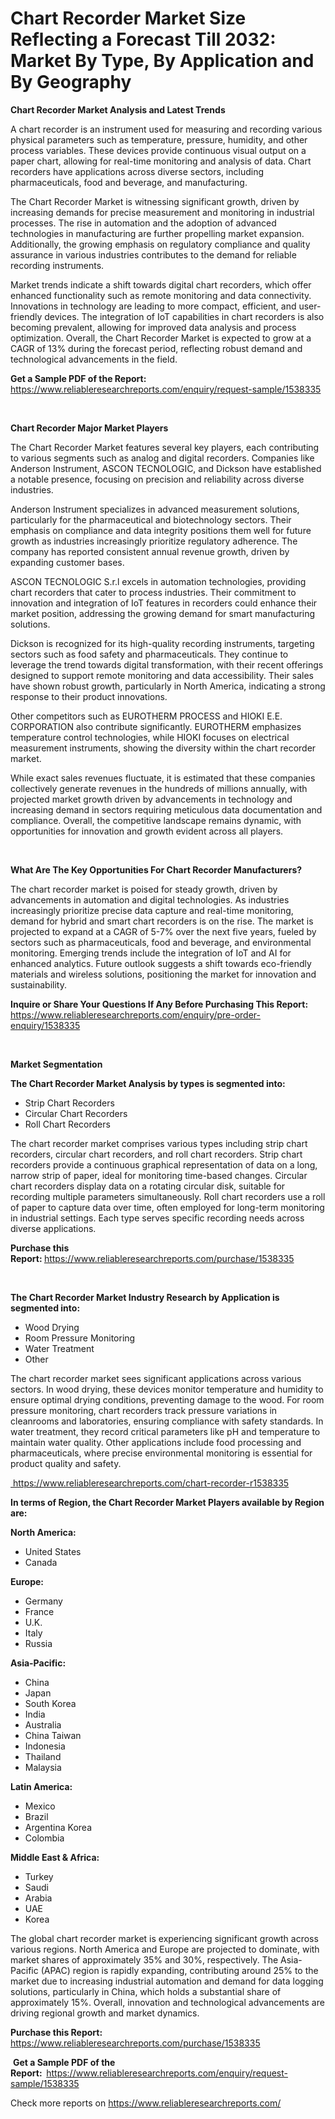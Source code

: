 <p><h1>Chart Recorder Market Size Reflecting a Forecast Till 2032: Market By Type, By Application and By Geography</h1></p><p><strong>Chart Recorder Market Analysis and Latest Trends</strong></p>
<p><p>A chart recorder is an instrument used for measuring and recording various physical parameters such as temperature, pressure, humidity, and other process variables. These devices provide continuous visual output on a paper chart, allowing for real-time monitoring and analysis of data. Chart recorders have applications across diverse sectors, including pharmaceuticals, food and beverage, and manufacturing.</p><p>The Chart Recorder Market is witnessing significant growth, driven by increasing demands for precise measurement and monitoring in industrial processes. The rise in automation and the adoption of advanced technologies in manufacturing are further propelling market expansion. Additionally, the growing emphasis on regulatory compliance and quality assurance in various industries contributes to the demand for reliable recording instruments.</p><p>Market trends indicate a shift towards digital chart recorders, which offer enhanced functionality such as remote monitoring and data connectivity. Innovations in technology are leading to more compact, efficient, and user-friendly devices. The integration of IoT capabilities in chart recorders is also becoming prevalent, allowing for improved data analysis and process optimization. Overall, the Chart Recorder Market is expected to grow at a CAGR of 13% during the forecast period, reflecting robust demand and technological advancements in the field.</p></p>
<p><strong>Get a Sample PDF of the Report:&nbsp;</strong> <a href="https://www.reliableresearchreports.com/enquiry/request-sample/1538335?utm_campaign=2119&utm_medium=2&utm_source=Github&utm_content=ia&utm_term=19022025&utm_id=chart-recorder">https://www.reliableresearchreports.com/enquiry/request-sample/1538335</a></p>
<p>&nbsp;</p>
<p><strong>Chart Recorder Major Market Players</strong></p>
<p><p>The Chart Recorder Market features several key players, each contributing to various segments such as analog and digital recorders. Companies like Anderson Instrument, ASCON TECNOLOGIC, and Dickson have established a notable presence, focusing on precision and reliability across diverse industries.</p><p>Anderson Instrument specializes in advanced measurement solutions, particularly for the pharmaceutical and biotechnology sectors. Their emphasis on compliance and data integrity positions them well for future growth as industries increasingly prioritize regulatory adherence. The company has reported consistent annual revenue growth, driven by expanding customer bases.</p><p>ASCON TECNOLOGIC S.r.l excels in automation technologies, providing chart recorders that cater to process industries. Their commitment to innovation and integration of IoT features in recorders could enhance their market position, addressing the growing demand for smart manufacturing solutions.</p><p>Dickson is recognized for its high-quality recording instruments, targeting sectors such as food safety and pharmaceuticals. They continue to leverage the trend towards digital transformation, with their recent offerings designed to support remote monitoring and data accessibility. Their sales have shown robust growth, particularly in North America, indicating a strong response to their product innovations.</p><p>Other competitors such as EUROTHERM PROCESS and HIOKI E.E. CORPORATION also contribute significantly. EUROTHERM emphasizes temperature control technologies, while HIOKI focuses on electrical measurement instruments, showing the diversity within the chart recorder market.</p><p>While exact sales revenues fluctuate, it is estimated that these companies collectively generate revenues in the hundreds of millions annually, with projected market growth driven by advancements in technology and increasing demand in sectors requiring meticulous data documentation and compliance. Overall, the competitive landscape remains dynamic, with opportunities for innovation and growth evident across all players.</p></p>
<p>&nbsp;</p>
<p><strong>What Are The Key Opportunities For Chart Recorder Manufacturers?</strong></p>
<p><p>The chart recorder market is poised for steady growth, driven by advancements in automation and digital technologies. As industries increasingly prioritize precise data capture and real-time monitoring, demand for hybrid and smart chart recorders is on the rise. The market is projected to expand at a CAGR of 5-7% over the next five years, fueled by sectors such as pharmaceuticals, food and beverage, and environmental monitoring. Emerging trends include the integration of IoT and AI for enhanced analytics. Future outlook suggests a shift towards eco-friendly materials and wireless solutions, positioning the market for innovation and sustainability.</p></p>
<p><strong>Inquire or Share Your Questions If Any Before Purchasing This Report:</strong> <a href="https://www.reliableresearchreports.com/enquiry/pre-order-enquiry/1538335?utm_campaign=2119&utm_medium=2&utm_source=Github&utm_content=ia&utm_term=19022025&utm_id=chart-recorder">https://www.reliableresearchreports.com/enquiry/pre-order-enquiry/1538335</a></p>
<p>&nbsp;</p>
<p><strong>Market Segmentation</strong></p>
<p><strong>The Chart Recorder Market Analysis by types is segmented into:</strong></p>
<p><ul><li>Strip Chart Recorders</li><li>Circular Chart Recorders</li><li>Roll Chart Recorders</li></ul></p>
<p><p>The chart recorder market comprises various types including strip chart recorders, circular chart recorders, and roll chart recorders. Strip chart recorders provide a continuous graphical representation of data on a long, narrow strip of paper, ideal for monitoring time-based changes. Circular chart recorders display data on a rotating circular disk, suitable for recording multiple parameters simultaneously. Roll chart recorders use a roll of paper to capture data over time, often employed for long-term monitoring in industrial settings. Each type serves specific recording needs across diverse applications.</p></p>
<p><strong>Purchase this Report:&nbsp;</strong><a href="https://www.reliableresearchreports.com/purchase/1538335?utm_campaign=2119&utm_medium=2&utm_source=Github&utm_content=ia&utm_term=19022025&utm_id=chart-recorder">https://www.reliableresearchreports.com/purchase/1538335</a></p>
<p>&nbsp;</p>
<p><strong>The Chart Recorder Market Industry Research by Application is segmented into:</strong></p>
<p><ul><li>Wood Drying</li><li>Room Pressure Monitoring</li><li>Water Treatment</li><li>Other</li></ul></p>
<p><p>The chart recorder market sees significant applications across various sectors. In wood drying, these devices monitor temperature and humidity to ensure optimal drying conditions, preventing damage to the wood. For room pressure monitoring, chart recorders track pressure variations in cleanrooms and laboratories, ensuring compliance with safety standards. In water treatment, they record critical parameters like pH and temperature to maintain water quality. Other applications include food processing and pharmaceuticals, where precise environmental monitoring is essential for product quality and safety.</p></p>
<p><a href="https://www.reliableresearchreports.com/chart-recorder-r1538335?utm_campaign=2119&utm_medium=2&utm_source=Github&utm_content=ia&utm_term=19022025&utm_id=chart-recorder">&nbsp;https://www.reliableresearchreports.com/chart-recorder-r1538335</a></p>
<p><strong>In terms of Region, the Chart Recorder Market Players available by Region are:</strong></p>
<p>
    <p> <strong> North America: </strong>
        <ul>
            <li>United States</li>
            <li>Canada</li>
        </ul>
        </p> 
    <p> <strong> Europe: </strong>
        <ul>
            <li>Germany</li>
            <li>France</li>
            <li>U.K.</li>
            <li>Italy</li>
            <li>Russia</li>
        </ul>
        </p> 
    <p> <strong> Asia-Pacific: </strong>
        <ul>
            <li>China</li>
            <li>Japan</li>
            <li>South Korea</li>
            <li>India</li>
            <li>Australia</li>
            <li>China Taiwan</li>
            <li>Indonesia</li>
            <li>Thailand</li>
            <li>Malaysia</li>
        </ul>
        </p> 
    <p> <strong> Latin America: </strong>
        <ul>
            <li>Mexico</li>
            <li>Brazil</li>
            <li>Argentina Korea</li>
            <li>Colombia</li>
        </ul>
        </p> 
    <p> <strong> Middle East & Africa: </strong>
        <ul>
            <li>Turkey</li>
            <li>Saudi</li>
            <li>Arabia</li>
            <li>UAE</li>
            <li>Korea</li>
        </ul>
    </p>
    </p>
<p><p>The global chart recorder market is experiencing significant growth across various regions. North America and Europe are projected to dominate, with market shares of approximately 35% and 30%, respectively. The Asia-Pacific (APAC) region is rapidly expanding, contributing around 25% to the market due to increasing industrial automation and demand for data logging solutions, particularly in China, which holds a substantial share of approximately 15%. Overall, innovation and technological advancements are driving regional growth and market dynamics.</p></p>
<p><strong>Purchase this Report: </strong><a href="https://www.reliableresearchreports.com/purchase/1538335?utm_campaign=2119&utm_medium=2&utm_source=Github&utm_content=ia&utm_term=19022025&utm_id=chart-recorder">https://www.reliableresearchreports.com/purchase/1538335</a></p>
<p>&nbsp;<strong>Get a Sample PDF of the Report:&nbsp;&nbsp;</strong><a href="https://www.reliableresearchreports.com/enquiry/request-sample/1538335?utm_campaign=2119&utm_medium=2&utm_source=Github&utm_content=ia&utm_term=19022025&utm_id=chart-recorder">https://www.reliableresearchreports.com/enquiry/request-sample/1538335</a></p>
<p><strong></strong></p>
<p>Check more reports on <a href="https://www.reliableresearchreports.com/?utm_campaign=2119&utm_medium=2&utm_source=Github&utm_content=ia&utm_term=19022025&utm_id=chart-recorder">https://www.reliableresearchreports.com/</a></p>